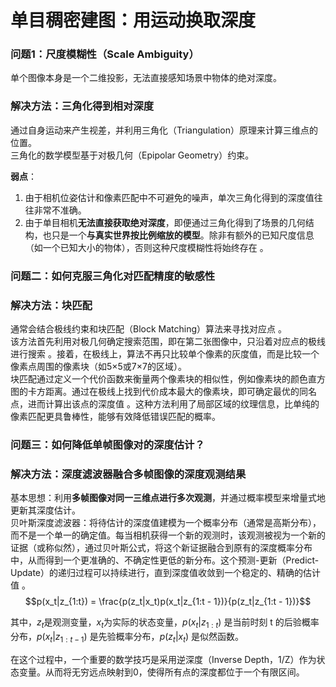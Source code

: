 # 单目稠密建图：用运动换取深度

### 问题1：尺度模糊性（Scale Ambiguity）  
单个图像本身是一个二维投影，无法直接感知场景中物体的绝对深度。
### 解决方法：三角化得到相对深度
通过自身运动来产生视差，并利用三角化（Triangulation）原理来计算三维点的位置。    
三角化的数学模型基于对极几何（Epipolar Geometry）约束。  

**弱点**：
1. 由于相机位姿估计和像素匹配中不可避免的噪声，单次三角化得到的深度值往往非常不准确。
2. 由于单目相机**无法直接获取绝对深度**，即便通过三角化得到了场景的几何结构，也只是一个**与真实世界按比例缩放的模型**。除非有额外的已知尺度信息（如一个已知大小的物体），否则这种尺度模糊性将始终存在 。

### 问题二：如何克服三角化对匹配精度的敏感性
### 解决方法：块匹配
通常会结合极线约束和块匹配（Block Matching）算法来寻找对应点 。  
该方法首先利用对极几何确定搜索范围，即在第二张图像中，只沿着对应点的极线进行搜索 。接着，在极线上，算法不再只比较单个像素的灰度值，而是比较一个像素点周围的像素块（如5×5或7×7的区域）。  
块匹配通过定义一个代价函数来衡量两个像素块的相似性，例如像素块的颜色直方图的卡方距离。通过在极线上找到代价成本最大的像素块，即可确定最优的同名点，进而计算出该点的深度值 。这种方法利用了局部区域的纹理信息，比单纯的像素匹配更具鲁棒性，能够有效降低错误匹配的概率。  

### 问题三：如何降低单帧图像对的深度估计？
### 解决方法：深度滤波器融合多帧图像的深度观测结果  
基本思想：利用**多帧图像对同一三维点进行多次观测**，并通过概率模型来增量式地更新其深度估计。  
贝叶斯深度滤波器：将待估计的深度值建模为一个概率分布（通常是高斯分布），而不是一个单一的确定值。每当相机获得一个新的观测时，该观测被视为一个新的证据（或称似然），通过贝叶斯公式，将这个新证据融合到原有的深度概率分布中，从而得到一个更准确的、不确定性更低的新分布。这个预测-更新（Predict-Update）的递归过程可以持续进行，直到深度值收敛到一个稳定的、精确的估计值 。  
$$p(x_t|z_{1:t}) = \frac{p(z_t|x_t)p(x_t|z_{1:t - 1})}{p(z_t|z_{1:t - 1})}$$

其中，$z_t$是观测变量，$x_t$为实际的状态变量，$p(x_t|z_{1:t})$ 是当前时刻 t 的后验概率分布，$p(x_t|z_{1:t - 1})$ 是先验概率分布，$p(z_t|x_t)$ 是似然函数。    

在这个过程中，一个重要的数学技巧是采用逆深度（Inverse Depth，1/Z）作为状态变量。从而将无穷远点映射到0，使得所有点的深度都位于一个有限区间。  


